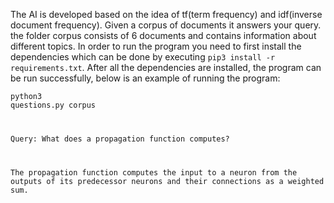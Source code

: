 The AI is developed based on the idea of tf(term frequency) and idf(inverse document frequency). Given a corpus of documents it answers your query. the folder corpus consists of 6 documents and contains information about different topics. In order to run the program you need to first install the dependencies which can be done by executing <code class="language-plaintext highlighter-rouge">pip3 install -r requirements.txt</code>. After all the dependencies are installed, the program can be run successfully, below is an example of running the program:

<code class="language-plaintext highlighter-rouge">python3 questions.py corpus
  
Query: What does a propagation function computes?
  
The propagation function computes the input to a neuron from the outputs of its predecessor neurons and their connections as a weighted sum.
 </code>

